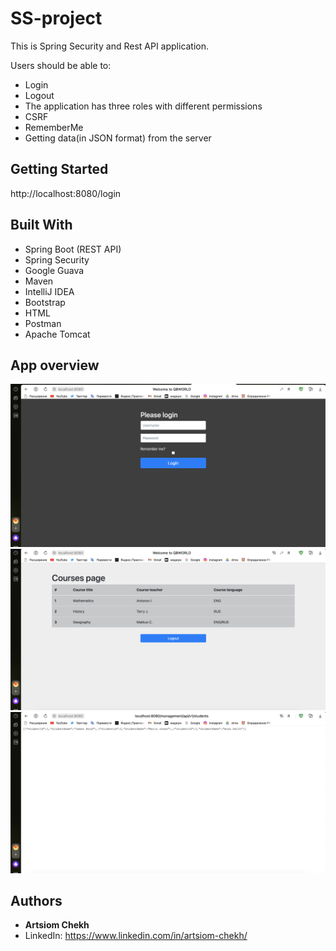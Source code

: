 # SS-project

This is Spring Security and Rest API application.

Users should be able to:

* Login
* Logout
* The application has three roles with different permissions
* CSRF
* RememberMe
* Getting data(in JSON format) from the server 

## Getting Started

http://localhost:8080/login

## Built With

* Spring Boot (REST API)
* Spring Security 
* Google Guava
* Maven
* IntelliJ IDEA
* Bootstrap
* HTML
* Postman
* Apache Tomcat


## App overview

![Image alt](https://github.com/ArtsiomChekh/ss-project/blob/6b00e12f288746febb74e6a2f222c732a4fe0a89/src/main/resources/static/image/image%201-1.png)
![Image alt](https://github.com/ArtsiomChekh/ss-project/blob/6b00e12f288746febb74e6a2f222c732a4fe0a89/src/main/resources/static/image/image%201-2.png)
![Image alt](https://github.com/ArtsiomChekh/ss-project/blob/6b00e12f288746febb74e6a2f222c732a4fe0a89/src/main/resources/static/image/image%201-3.png)

## Authors

* **Artsiom Chekh** 
* LinkedIn: https://www.linkedin.com/in/artsiom-chekh/
